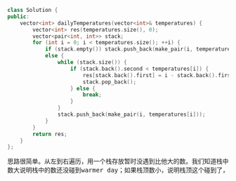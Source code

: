 ```CPP
class Solution {
public:
    vector<int> dailyTemperatures(vector<int>& temperatures) {
        vector<int> res(temperatures.size(), 0);
        vector<pair<int, int>> stack;
        for (int i = 0; i < temperatures.size(); ++i) {
            if (stack.empty()) stack.push_back(make_pair(i, temperatures[i]));
            else {
                while (stack.size()) {
                    if (stack.back().second < temperatures[i]) {
                        res[stack.back().first] = i - stack.back().first;
                        stack.pop_back();
                    } else {
                        break;
                    }
                }
                stack.push_back(make_pair(i, temperatures[i]));
            }
        }
        return res;
    }
};
```
<pre>
思路很简单。从左到右遍历，用一个栈存放暂时没遇到比他大的数。我们知道栈中的数一定是按从大到小的顺序排的。遍历到一个数先检查下他和栈顶数哪个大，如果栈顶
数大说明栈中的数还没碰到warmer day；如果栈顶数小，说明栈顶这个碰到了，把它pop出去，继续比较新栈顶数和当前遍历到底数。之后将这个新数push进去。
</pre>
